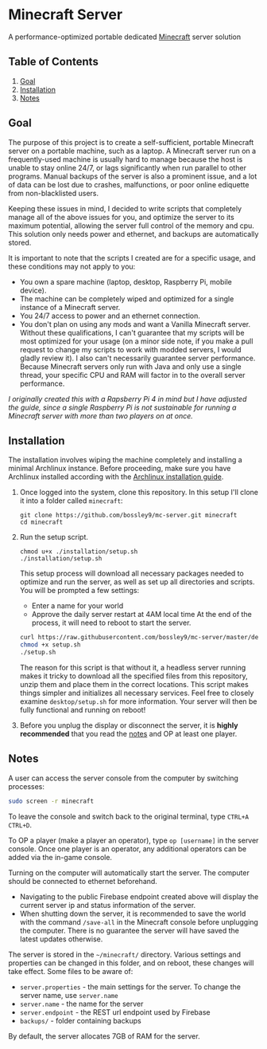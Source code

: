 # Minecraft Server
A performance-optimized portable dedicated [Minecraft](https://www.minecraft.net/) server solution

## Table of Contents
1. [Goal](#goal)
2. [Installation](#installation)
3. [Notes](#notes)

## Goal <a name="goal"></a>
The purpose of this project is to create a self-sufficient, portable Minecraft server on a portable machine, such as a laptop. A Minecraft server run on a frequently-used machine is usually hard to manage because the host is unable to stay online 24/7, or lags significantly when run parallel to other programs. Manual backups of the server is also a prominent issue, and a lot of data can be lost due to crashes, malfunctions, or poor online ediquette from non-blacklisted users.

Keeping these issues in mind, I decided to write scripts that completely manage all of the above issues for you, and optimize the server to its maximum potential, allowing the server full control of the memory and cpu. This solution only needs power and ethernet, and backups are automatically stored.

It is important to note that the scripts I created are for a specific usage, and these conditions may not apply to you:
  - You own a spare machine (laptop, desktop, Raspberry Pi, mobile device).
  - The machine can be completely wiped and optimized for a single instance of a Minecraft server.
  - You 24/7 access to power and an ethernet connection.
  - You don't plan on using any mods and want a Vanilla Minecraft server.
Without these qualifications, I can't guarantee that my scripts will be most optimized for your usage (on a minor side note, if you make a pull request to change my scripts to work with modded servers, I would gladly review it). I also can't necessarily guarantee server performance. Because Minecraft servers only run with Java and only use a single thread, your specific CPU and RAM will factor in to the overall server performance.

_I originally created this with a Rapsberry Pi 4 in mind but I have adjusted the guide, since a single Raspberry Pi is not sustainable for running a Minecraft server with more than two players on at once._

## Installation <a name="installation"></a>

The installation involves wiping the machine completely and installing a minimal Archlinux instance. Before proceeding, make sure you have Archlinux installed according with the [Archlinux installation guide](installation/arch.md).

1. Once logged into the system, clone this repository. In this setup I'll clone it into a folder called `minecraft`:
    ```
    git clone https://github.com/bossley9/mc-server.git minecraft
    cd minecraft
    ```
2. Run the setup script.
    ```
    chmod u+x ./installation/setup.sh
    ./installation/setup.sh
    ```

    This setup process will download all necessary packages needed to optimize and run the server, as well as set up all directories and scripts. You will be prompted a few settings:
    - Enter a name for your world
    - Approve the daily server restart at 4AM local time
    At the end of the process, it will need to reboot to start the server.
    ```bash
    curl https://raw.githubusercontent.com/bossley9/mc-server/master/desktop/setup.sh -o setup.sh
    chmod +x setup.sh
    ./setup.sh
    ```
    The reason for this script is that without it, a headless server running makes it tricky to download all the specified files from this repository, unzip them and place them in the correct locations. This script makes things simpler and initializes all necessary services. Feel free to closely examine `desktop/setup.sh` for more information.
    Your server will then be fully functional and running on reboot!
2. Before you unplug the display or disconnect the server, it is **highly recommended** that you read the [notes](#notes) and OP at least one player.

## Notes <a name="notes"></a>
A user can access the server console from the computer by switching processes:
```bash
sudo screen -r minecraft
```
To leave the console and switch back to the original terminal, type `CTRL+A CTRL+D`.

To OP a player (make a player an operator), type `op [username]` in the server console. Once one player is an operator, any additional operators can be added via the in-game console.

Turning on the computer will automatically start the server. The computer should be connected to ethernet beforehand. 
- Navigating to the public Firebase endpoint created above will display the current server ip and status information of the server.
- When shutting down the server, it is recommended to save the world with the command `/save-all` in the Minecraft console before unplugging the computer. There is no guarantee the server will have saved the latest updates otherwise.

The server is stored in the `~/minecraft/` directory. Various settings and properties can be changed in this folder, and on reboot, these changes will take effect. Some files to be aware of:
- `server.properties` - the main settings for the server. To change the server name, use `server.name`
- `server.name` - the name for the server
- `server.endpoint` - the REST url endpoint used by Firebase
- `backups/` - folder containing backups

By default, the server allocates 7GB of RAM for the server.

